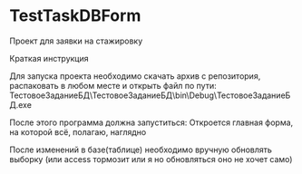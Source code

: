 # TestTaskDBForm
Проект для заявки на стажировку

Краткая инструкция

Для запуска проекта необходимо скачать архив с репозитория, распаковать в любом месте и открыть файл по пути:
ТестовоеЗаданиеБД\ТестовоеЗаданиеБД\bin\Debug\ТестовоеЗаданиеБД.exe

После этого программа должна запуститься:
Откроется главная форма, на которой всё, полагаю, наглядно

После изменений в базе(таблице) необходимо вручную обновлять выборку (или access тормозит или я но обновляться оно не хочет само)
